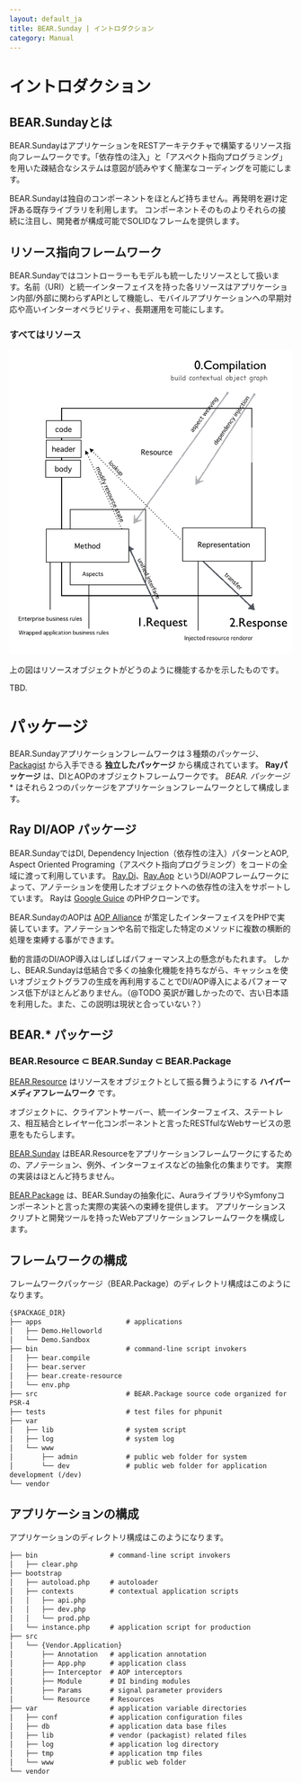 ```yaml
---
layout: default_ja
title: BEAR.Sunday | イントロダクション
category: Manual
---
```


# イントロダクション

## BEAR.Sundayとは

BEAR.SundayはアプリケーションをRESTアーキテクチャで構築するリソース指向フレームワークです。「依存性の注入」と「アスペクト指向プログラミング」を用いた疎結合なシステムは意図が読みやすく簡潔なコーディングを可能にします。

BEAR.Sundayは独自のコンポーネントをほとんど持ちません。再発明を避け定評ある既存ライブラリを利用します。 コンポーネントそのものよりそれらの接続に注目し、開発者が構成可能でSOLIDなフレームを提供します。

## リソース指向フレームワーク

BEAR.Sundayではコントローラーもモデルも統一したリソースとして扱います。名前（URI）と統一インターフェイスを持った各リソースはアプリケーション内部/外部に関わらずAPIとして機能し、モバイルアプリケーションへの早期対応や高いインターオペラビリティ、長期運用を可能にします。

### すべてはリソース

<img src="/images/screen/diagram.png" style="max-width: 100%;height: auto;"/>

上の図はリソースオブジェクトがどうのように機能するかを示したものです。

TBD.

# パッケージ

BEAR.Sundayアプリケーションフレームワークは３種類のパッケージ、[Packagist](https://packagist.org/) から入手できる **独立したパッケージ** から構成されています。
**Rayパッケージ** は、DIとAOPのオブジェクトフレームワークです。 **BEAR.* パッケージ** はそれら２つのパッケージをアプリケーションフレームワークとして構成します。

## Ray DI/AOP パッケージ

BEAR.SundayではDI, Dependency Injection（依存性の注入）パターンとAOP, Aspect Oriented Programing（アスペクト指向プログラミング）をコードの全域に渡って利用しています。
 [Ray.Di](https://github.com/koriym/Ray.Di)、[Ray.Aop](https://github.com/koriym/Ray.Aop) というDI/AOPフレームワークによって、アノテーションを使用したオブジェクトへの依存性の注入をサポートしています。
Rayは [Google Guice](http://en.wikipedia.org/wiki/Google_Guice) のPHPクローンです。

BEAR.SundayのAOPは [AOP Alliance](http://aopalliance.sourceforge.net/) が策定したインターフェイスをPHPで実装しています。アノテーションや名前で指定した特定のメソッドに複数の横断的処理を束縛する事ができます。

動的言語のDI/AOP導入はしばしばパフォーマンス上の懸念がもたれます。
しかし、BEAR.Sundayは低結合で多くの抽象化機能を持ちながら、キャッシュを使いオブジェクトグラフの生成を再利用することでDI/AOP導入によるパフォーマンス低下がほとんどありません。（@TODO 英訳が難しかったので、古い日本語を利用した。また、この説明は現状と合っていない？）

## BEAR.* パッケージ

### BEAR.Resource ⊂ BEAR.Sunday ⊂ BEAR.Package

[BEAR.Resource](https://github.com/koriym/BEAR.Resource) はリソースをオブジェクトとして振る舞うようにする **ハイパーメディアフレームワーク** です。

オブジェクトに、クライアントサーバー、統一インターフェイス、ステートレス、相互結合とレイヤー化コンポーネントと言ったRESTfulなWebサービスの恩恵をもたらします。

[BEAR.Sunday](https://github.com/koriym/BEAR.Sunday) はBEAR.Resourceをアプリケーションフレームワークにするための、アノテーション、例外、インターフェイスなどの抽象化の集まりです。
実際の実装はほとんど持ちません。

[BEAR.Package](https://github.com/koriym/BEAR.Package) は、BEAR.Sundayの抽象化に、AuraライブラリやSymfonyコンポーネントと言った実際の実装への束縛を提供します。
アプリケーションスクリプトと開発ツールを持ったWebアプリケーションフレームワークを構成します。

## フレームワークの構成

フレームワークパッケージ（BEAR.Package）のディレクトリ構成はこのようになります。

```
{$PACKAGE_DIR}
├── apps                     # applications
│   ├── Demo.Helloworld
│   └── Demo.Sandbox
├── bin                      # command-line script invokers
│   ├── bear.compile
│   ├── bear.server
│   ├── bear.create-resource
│   └── env.php
├── src                      # BEAR.Package source code organized for PSR-4
├── tests                    # test files for phpunit
├── var
│   ├── lib                  # system script
│   ├── log                  # system log
│   └── www
│       ├── admin            # public web folder for system
│       └── dev              # public web folder for application development (/dev)
└── vendor
```

## アプリケーションの構成

アプリケーションのディレクトリ構成はこのようになります。

```
├── bin                  # command-line script invokers
│   ├── clear.php
├── bootstrap
│   ├── autoload.php     # autoloader
│   ├── contexts         # contextual application scripts
│   │   ├── api.php
│   │   ├── dev.php
│   │   └── prod.php
│   └── instance.php     # application script for production
├── src
│   └── {Vendor.Application}
│       ├── Annotation   # application annotation
│       ├── App.php      # application class
│       ├── Interceptor  # AOP interceptors
│       ├── Module       # DI binding modules
│       ├── Params       # signal parameter providers
│       └── Resource     # Resources
├── var                  # application variable directories
│   ├── conf             # application configuration files
│   ├── db               # application data base files
│   ├── lib              # vendor (packagist) related files
│   ├── log              # application log directory
│   ├── tmp              # application tmp files
│   └── www              # public web folder
└── vendor
```
